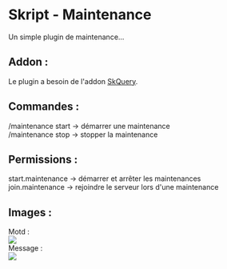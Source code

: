 <h1>Skript - Maintenance</h1>
<p>Un simple plugin de maintenance...</p>
<h2>Addon :</h2>
<p>Le plugin a besoin de l'addon <a href="https://www.spigotmc.org/resources/skquery-1-13-1-19.36631/" target="_blank">SkQuery</a>.</p>
<h2>Commandes :</h2>
<p>/maintenance start -> démarrer une maintenance<br/>/maintenance stop -> stopper la maintenance</p>
<h2>Permissions :</h2>
<p>start.maintenance -> démarrer et arrêter les maintenances<br />join.maintenance -> rejoindre le serveur lors d'une maintenance</p>
<h2>Images :</h2>
<p>Motd :<br /><img src="https://i.goopics.net/s4biuc.png"><br/>Message :<br /><img src="https://i.goopics.net/m91bar.png"></p>

